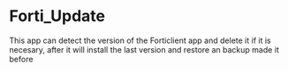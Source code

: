 # Forti_Update
This app can detect the version of the Forticlient app and delete it if it is necesary, after it will install the last version and restore an backup made it before
